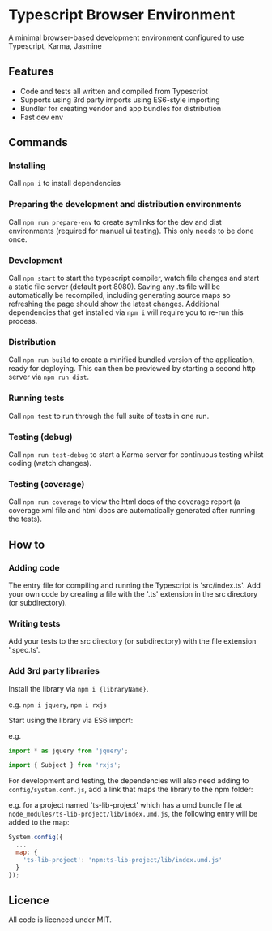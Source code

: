 # Typescript Browser Environment
A minimal browser-based development environment configured to use Typescript, Karma, Jasmine

## Features
- Code and tests all written and compiled from Typescript
- Supports using 3rd party imports using ES6-style importing
- Bundler for creating vendor and app bundles for distribution
- Fast dev env

## Commands

### Installing
Call `npm i` to install dependencies

### Preparing the development and distribution environments
Call `npm run prepare-env` to create symlinks for the dev and dist environments (required for manual ui testing).
This only needs to be done once.

### Development
Call `npm start` to start the typescript compiler, watch file changes and start a static file server (default port 8080).
Saving any .ts file will be automatically be recompiled, including generating source maps so refreshing the page should show the latest changes.
Additional dependencies that get installed via `npm i` will require you to re-run this process.

### Distribution
Call `npm run build` to create a minified bundled version of the application, ready for deploying. This can then be previewed by starting a second http server via `npm run dist`.

### Running tests
Call `npm test` to run through the full suite of tests in one run.

### Testing (debug)
Call `npm run test-debug` to start a Karma server for continuous testing whilst coding (watch changes).

### Testing (coverage)
Call `npm run coverage` to view the html docs of the coverage report (a coverage xml file and html docs are automatically generated after running the tests).

## How to

### Adding code
The entry file for compiling and running the Typescript is 'src/index.ts'. Add your own code by creating a file with the '.ts' extension in the src directory (or subdirectory).

### Writing tests
Add your tests to the src directory (or subdirectory) with the file extension '.spec.ts'.

### Add 3rd party libraries
Install the library via `npm i {libraryName}`.

e.g. `npm i jquery`,  `npm i rxjs`

Start using the library via ES6 import:

e.g. 
```javascript
import * as jquery from 'jquery';
```
```javascript
import { Subject } from 'rxjs';
```

For development and testing, the dependencies will also need adding to `config/system.conf.js`, add a link that maps the library to the npm folder:

e.g. for a project named 'ts-lib-project' which has a umd bundle file at `node_modules/ts-lib-project/lib/index.umd.js`, the following entry will be added to the map:
```javascript
System.config({
  ...
  map: {
    'ts-lib-project': 'npm:ts-lib-project/lib/index.umd.js'
  }
});
```

## Licence
All code is licenced under MIT.
